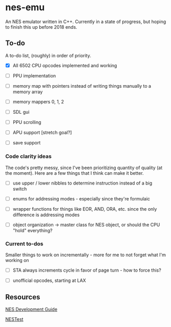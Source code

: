 # nes-emu

An NES emulator written in C++. Currently in a state of progress, but hoping to finish this up before 2018 ends.



## To-do

A to-do list, (roughly) in order of priority.

- [x] All 6502 CPU opcodes implemented and working
- [ ] PPU implementation
- [ ] memory map with pointers instead of writing things manually to a memory array
- [ ] memory mappers 0, 1, 2
- [ ] SDL gui
- [ ] PPU scrolling
- [ ] APU support [stretch goal?]
- [ ] save support



### Code clarity ideas
The code's pretty messy, since I've been prioritizing quantity of quality (at the moment). Here are a few things that I think can make it better.
- [ ] use upper / lower nibbles to determine instruction instead of a big switch
- [ ] enums for addressing modes - especially since they're formulaic
- [ ] wrapper functions for things like EOR, AND, ORA, etc. since the only difference is addressing modes
- [ ] object organization -> master class for NES object, or should the CPU "hold" everything?



### Current to-dos

Smaller things to work on incrementally - more for me to not forget what I'm working on 
- [ ] STA always increments cycle in favor of page turn - how to force this?
- [ ] unofficial opcodes, starting at LAX


## Resources

[NES Development Guide](http://nesdev.com/NESDoc.pdf)

[NESTest](http://www.qmtpro.com/~nes/misc/nestest.txt)

